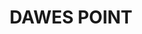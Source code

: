 ---
facts:
- Dawes Point is located at the northern tip of the Sydney central business district.
- It is named after Lieutenant William Dawes, who established an observatory there
  in 1788.
- Dawes Point is home to the southern pylon of the Sydney Harbour Bridge.
- The area is part of the traditional lands of the Gadigal people.
- Dawes Point Park offers stunning views of the Sydney Opera House and Harbour Bridge.
- The area has a mix of historical buildings and modern apartments.
- It is a popular spot for tourists and photographers.
- The suburb is within walking distance of many of Sydney's main attractions.
- Barangaroo Reserve, a significant regenerated parkland area, is located adjacent
  to Dawes Point.
- Dawes Point Battery, a former defensive position, is a historical site within the
  suburb.
historical_events:
- Establishment of an observatory by Lieutenant William Dawes in 1788
- Construction of the southern pylon of the Sydney Harbour Bridge in the late 1920s
- Opening of the Sydney Harbour Bridge in 1932
- Creation of Barangaroo Reserve in the 2010s
lastmod: '2025-04-06T13:21:32+00:00'
latitude: -33.859953
layout: suburb
longitude: 151.256649
notable_people: []
postcode: '2000'
state: NSW
title: DAWES POINT
tourist_locations:
- name: Sydney Harbour Bridge Pylon Lookout
  url: https://pylonlookout.com.au/
- name: Dawes Point Battery
url: /nsw/dawes-point/
---
